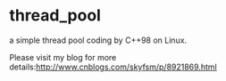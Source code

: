 # thread_pool
a simple thread pool coding by C++98 on Linux.

Please visit my blog for more details:http://www.cnblogs.com/skyfsm/p/8921869.html

